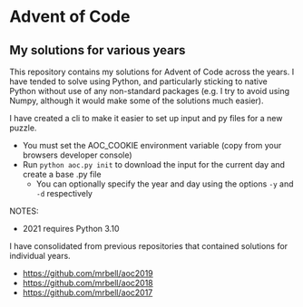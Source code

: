 # Advent of Code
## My solutions for various years

This repository contains my solutions for Advent of Code across the years. I have tended to solve using Python, and particularly sticking to native Python without use of any non-standard packages (e.g. I try to avoid using Numpy, although it would make some of the solutions much easier).

I have created a cli to make it easier to set up input and py files for a new puzzle. 
- You must set the AOC_COOKIE environment variable (copy from your browsers developer console)
- Run `python aoc.py init` to download the input for the current day and create a base .py file
  - You can optionally specify the year and day using the options `-y` and `-d` respectively

NOTES:
- 2021 requires Python 3.10

I have consolidated from previous repositories that contained solutions for individual years.
- https://github.com/mrbell/aoc2019
- https://github.com/mrbell/aoc2018
- https://github.com/mrbell/aoc2017
